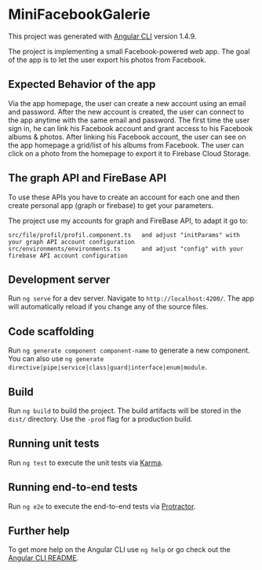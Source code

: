 # MiniFacebookGalerie

This project was generated with [Angular CLI](https://github.com/angular/angular-cli) version 1.4.9.

The project is implementing a small Facebook-powered web app. The goal of the app is to let the user export his photos from Facebook.

## Expected Behavior of the app

Via the app homepage, the user can create a new account using an email and password.
After the new account is created, the user can connect to the app anytime with the same email and password.
The first time the user sign in, he can link his Facebook account and grant access to his Facebook albums & photos.
After linking his Facebook account, the user can see on the app homepage a grid/list of his albums from Facebook.
The user can click on a photo from the homepage to export it to Firebase Cloud Storage.

## The graph API and FireBase API 

To use these APIs you have to create an account for each one and then create personal app (graph or firebase) to get your parameters.

The project use my accounts for graph and FireBase API, to adapt it go to:

	src/file/profil/profil.component.ts   and adjust "initParams" with your graph API account configuration 
	src/environments/environments.ts      and adjust "config" with your firebase API account configuration

## Development server

Run `ng serve` for a dev server. Navigate to `http://localhost:4200/`. The app will automatically reload if you change any of the source files.

## Code scaffolding

Run `ng generate component component-name` to generate a new component. You can also use `ng generate directive|pipe|service|class|guard|interface|enum|module`.

## Build

Run `ng build` to build the project. The build artifacts will be stored in the `dist/` directory. Use the `-prod` flag for a production build.

## Running unit tests

Run `ng test` to execute the unit tests via [Karma](https://karma-runner.github.io).

## Running end-to-end tests

Run `ng e2e` to execute the end-to-end tests via [Protractor](http://www.protractortest.org/).

## Further help

To get more help on the Angular CLI use `ng help` or go check out the [Angular CLI README](https://github.com/angular/angular-cli/blob/master/README.md).
